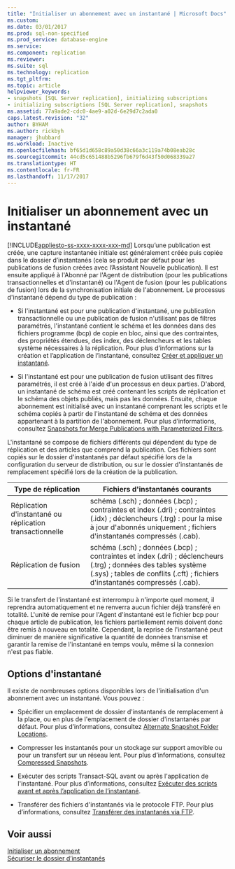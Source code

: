 ```yaml
---
title: "Initialiser un abonnement avec un instantané | Microsoft Docs"
ms.custom: 
ms.date: 03/01/2017
ms.prod: sql-non-specified
ms.prod_service: database-engine
ms.service: 
ms.component: replication
ms.reviewer: 
ms.suite: sql
ms.technology: replication
ms.tgt_pltfrm: 
ms.topic: article
helpviewer_keywords:
- snapshots [SQL Server replication], initializing subscriptions
- initializing subscriptions [SQL Server replication], snapshots
ms.assetid: 77a9ade2-cdc0-4ae9-a02d-6e29d7c2ada0
caps.latest.revision: "32"
author: BYHAM
ms.author: rickbyh
manager: jhubbard
ms.workload: Inactive
ms.openlocfilehash: bf65d1d658c89a50d38c66a3c119a74b08eab28c
ms.sourcegitcommit: 44cd5c651488b5296fb679f6d43f50d068339a27
ms.translationtype: HT
ms.contentlocale: fr-FR
ms.lasthandoff: 11/17/2017
---
```

# <a name="initialize-a-subscription-with-a-snapshot"></a>Initialiser un abonnement avec un instantané
[!INCLUDE[appliesto-ss-xxxx-xxxx-xxx-md](../../includes/appliesto-ss-xxxx-xxxx-xxx-md.md)] Lorsqu’une publication est créée, une capture instantanée initiale est généralement créée puis copiée dans le dossier d’instantanés (cela se produit par défaut pour les publications de fusion créées avec l’Assistant Nouvelle publication). Il est ensuite appliqué à l'Abonné par l'Agent de distribution (pour les publications transactionnelles et d'instantané) ou l'Agent de fusion (pour les publications de fusion) lors de la synchronisation initiale de l'abonnement. Le processus d'instantané dépend du type de publication :  
  
-   Si l'instantané est pour une publication d'instantané, une publication transactionnelle ou une publication de fusion n'utilisant pas de filtres paramétrés, l'instantané contient le schéma et les données dans des fichiers programme (bcp) de copie en bloc, ainsi que des contraintes, des propriétés étendues, des index, des déclencheurs et les tables système nécessaires à la réplication. Pour plus d’informations sur la création et l’application de l’instantané, consultez [Créer et appliquer un instantané](../../relational-databases/replication/create-and-apply-the-snapshot.md).  
  
-   Si l'instantané est pour une publication de fusion utilisant des filtres paramétrés, il est créé à l'aide d'un processus en deux parties. D'abord, un instantané de schéma est créé contenant les scripts de réplication et le schéma des objets publiés, mais pas les données. Ensuite, chaque abonnement est initialisé avec un instantané comprenant les scripts et le schéma copiés à partir de l'instantané de schéma et des données appartenant à la partition de l'abonnement. Pour plus d’informations, consultez [Snapshots for Merge Publications with Parameterized Filters](../../relational-databases/replication/snapshots-for-merge-publications-with-parameterized-filters.md).  
  
 L'instantané se compose de fichiers différents qui dépendent du type de réplication et des articles que comprend la publication. Ces fichiers sont copiés sur le dossier d'instantanés par défaut spécifié lors de la configuration du serveur de distribution, ou sur le dossier d'instantanés de remplacement spécifié lors de la création de la publication.  
  
|Type de réplication|Fichiers d'instantanés courants|  
|-------------------------|---------------------------|  
|Réplication d'instantané ou réplication transactionnelle|schéma (.sch) ; données (.bcp) ; contraintes et index (.dri) ; contraintes (.idx) ; déclencheurs (.trg) : pour la mise à jour d'abonnés uniquement ; fichiers d'instantanés compressés (.cab).|  
|Réplication de fusion|schéma (.sch) ; données (.bcp) ; contraintes et index (.dri) ; déclencheurs (.trg) ; données des tables système (.sys) ; tables de conflits (.cft) ; fichiers d'instantanés compressés (.cab).|  
  
 Si le transfert de l'instantané est interrompu à n'importe quel moment, il reprendra automatiquement et ne renverra aucun fichier déjà transféré en totalité. L'unité de remise pour l'Agent d'instantané est le fichier bcp pour chaque article de publication, les fichiers partiellement remis doivent donc être remis à nouveau en totalité. Cependant, la reprise de l'instantané peut diminuer de manière significative la quantité de données transmise et garantir la remise de l'instantané en temps voulu, même si la connexion n'est pas fiable.  
  
## <a name="snapshot-options"></a>Options d'instantané  
 Il existe de nombreuses options disponibles lors de l'initialisation d'un abonnement avec un instantané. Vous pouvez :  
  
-   Spécifier un emplacement de dossier d'instantanés de remplacement à la place, ou en plus de l'emplacement de dossier d'instantanés par défaut. Pour plus d’informations, consultez [Alternate Snapshot Folder Locations](../../relational-databases/replication/alternate-snapshot-folder-locations.md).  
  
-   Compresser les instantanés pour un stockage sur support amovible ou pour un transfert sur un réseau lent. Pour plus d’informations, consultez [Compressed Snapshots](../../relational-databases/replication/compressed-snapshots.md).  
  
-   Exécuter des scripts Transact-SQL avant ou après l'application de l'instantané. Pour plus d’informations, consultez [Exécuter des scripts avant et après l’application de l’instantané](../../relational-databases/replication/execute-scripts-before-and-after-the-snapshot-is-applied.md).  
  
-   Transférer des fichiers d'instantanés via le protocole FTP. Pour plus d’informations, consultez [Transférer des instantanés via FTP](../../relational-databases/replication/transfer-snapshots-through-ftp.md).  
  
## <a name="see-also"></a>Voir aussi  
 [Initialiser un abonnement](../../relational-databases/replication/initialize-a-subscription.md)   
 [Sécuriser le dossier d’instantanés](../../relational-databases/replication/security/secure-the-snapshot-folder.md)  
  
  
